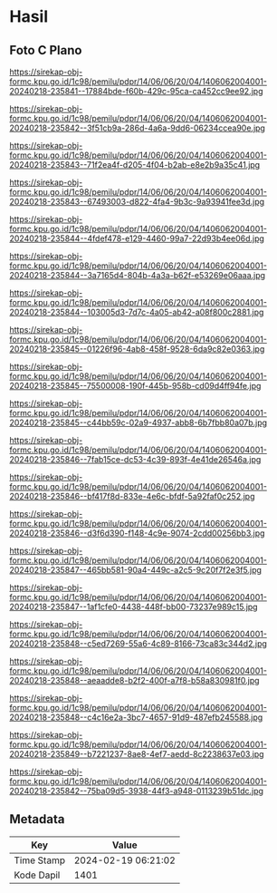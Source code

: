 # Hasil

## Foto C Plano

https://sirekap-obj-formc.kpu.go.id/1c98/pemilu/pdpr/14/06/06/20/04/1406062004001-20240218-235841--17884bde-f60b-429c-95ca-ca452cc9ee92.jpg

https://sirekap-obj-formc.kpu.go.id/1c98/pemilu/pdpr/14/06/06/20/04/1406062004001-20240218-235842--3f51cb9a-286d-4a6a-9dd6-06234ccea90e.jpg

https://sirekap-obj-formc.kpu.go.id/1c98/pemilu/pdpr/14/06/06/20/04/1406062004001-20240218-235843--71f2ea4f-d205-4f04-b2ab-e8e2b9a35c41.jpg

https://sirekap-obj-formc.kpu.go.id/1c98/pemilu/pdpr/14/06/06/20/04/1406062004001-20240218-235843--67493003-d822-4fa4-9b3c-9a93941fee3d.jpg

https://sirekap-obj-formc.kpu.go.id/1c98/pemilu/pdpr/14/06/06/20/04/1406062004001-20240218-235844--4fdef478-e129-4460-99a7-22d93b4ee06d.jpg

https://sirekap-obj-formc.kpu.go.id/1c98/pemilu/pdpr/14/06/06/20/04/1406062004001-20240218-235844--3a7165d4-804b-4a3a-b62f-e53269e06aaa.jpg

https://sirekap-obj-formc.kpu.go.id/1c98/pemilu/pdpr/14/06/06/20/04/1406062004001-20240218-235844--103005d3-7d7c-4a05-ab42-a08f800c2881.jpg

https://sirekap-obj-formc.kpu.go.id/1c98/pemilu/pdpr/14/06/06/20/04/1406062004001-20240218-235845--01226f96-4ab8-458f-9528-6da9c82e0363.jpg

https://sirekap-obj-formc.kpu.go.id/1c98/pemilu/pdpr/14/06/06/20/04/1406062004001-20240218-235845--75500008-190f-445b-958b-cd09d4ff94fe.jpg

https://sirekap-obj-formc.kpu.go.id/1c98/pemilu/pdpr/14/06/06/20/04/1406062004001-20240218-235845--c44bb59c-02a9-4937-abb8-6b7fbb80a07b.jpg

https://sirekap-obj-formc.kpu.go.id/1c98/pemilu/pdpr/14/06/06/20/04/1406062004001-20240218-235846--7fab15ce-dc53-4c39-893f-4e41de26546a.jpg

https://sirekap-obj-formc.kpu.go.id/1c98/pemilu/pdpr/14/06/06/20/04/1406062004001-20240218-235846--bf417f8d-833e-4e6c-bfdf-5a92faf0c252.jpg

https://sirekap-obj-formc.kpu.go.id/1c98/pemilu/pdpr/14/06/06/20/04/1406062004001-20240218-235846--d3f6d390-f148-4c9e-9074-2cdd00256bb3.jpg

https://sirekap-obj-formc.kpu.go.id/1c98/pemilu/pdpr/14/06/06/20/04/1406062004001-20240218-235847--465bb581-90a4-449c-a2c5-9c20f7f2e3f5.jpg

https://sirekap-obj-formc.kpu.go.id/1c98/pemilu/pdpr/14/06/06/20/04/1406062004001-20240218-235847--1af1cfe0-4438-448f-bb00-73237e989c15.jpg

https://sirekap-obj-formc.kpu.go.id/1c98/pemilu/pdpr/14/06/06/20/04/1406062004001-20240218-235848--c5ed7269-55a6-4c89-8166-73ca83c344d2.jpg

https://sirekap-obj-formc.kpu.go.id/1c98/pemilu/pdpr/14/06/06/20/04/1406062004001-20240218-235848--aeaadde8-b2f2-400f-a7f8-b58a830981f0.jpg

https://sirekap-obj-formc.kpu.go.id/1c98/pemilu/pdpr/14/06/06/20/04/1406062004001-20240218-235848--c4c16e2a-3bc7-4657-91d9-487efb245588.jpg

https://sirekap-obj-formc.kpu.go.id/1c98/pemilu/pdpr/14/06/06/20/04/1406062004001-20240218-235849--b7221237-8ae8-4ef7-aedd-8c2238637e03.jpg

https://sirekap-obj-formc.kpu.go.id/1c98/pemilu/pdpr/14/06/06/20/04/1406062004001-20240218-235842--75ba09d5-3938-44f3-a948-0113239b51dc.jpg


## Metadata

| Key        | Value               |
| ---------- | ------------------- |
| Time Stamp | 2024-02-19 06:21:02 |
| Kode Dapil | 1401                |



